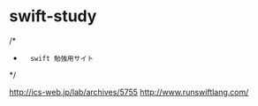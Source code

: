 # swift-study


/*
*		swift 勉強用サイト
*/

http://ics-web.jp/lab/archives/5755
http://www.runswiftlang.com/